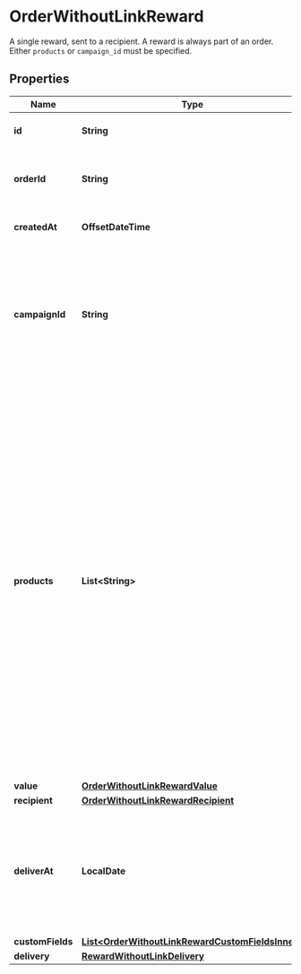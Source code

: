 

# OrderWithoutLinkReward

A single reward, sent to a recipient. A reward is always part of an order.  Either `products` or `campaign_id` must be specified. 

## Properties

| Name | Type | Description | Notes |
|------------ | ------------- | ------------- | -------------|
|**id** | **String** | Tremendous ID of the reward |  [optional] [readonly] |
|**orderId** | **String** | Tremendous ID of the order this reward is part of. |  [optional] [readonly] |
|**createdAt** | **OffsetDateTime** | Date the reward was created |  [optional] [readonly] |
|**campaignId** | **String** | ID of the campaign in your account, that defines the available products (different gift cards, charity, etc.) that the recipient can choose from.  |  [optional] |
|**products** | **List&lt;String&gt;** | List of IDs of product (different gift cards, charity, etc.) that will be available to the recipient to choose from.  Providing a &#x60;products&#x60; array will override the products made available by the campaign specified using the &#x60;campaign_id&#x60; property unless the &#x60;products&#x60; array is empty. It will _not_ override other campaign attributes, like the message and customization of the look and feel.  |  [optional] |
|**value** | [**OrderWithoutLinkRewardValue**](OrderWithoutLinkRewardValue.md) |  |  [optional] |
|**recipient** | [**OrderWithoutLinkRewardRecipient**](OrderWithoutLinkRewardRecipient.md) |  |  [optional] |
|**deliverAt** | **LocalDate** | Timestamp of reward delivery within the next year. Note that if date-time is provided, the time values will be ignored. |  [optional] |
|**customFields** | [**List&lt;OrderWithoutLinkRewardCustomFieldsInner&gt;**](OrderWithoutLinkRewardCustomFieldsInner.md) |  |  [optional] |
|**delivery** | [**RewardWithoutLinkDelivery**](RewardWithoutLinkDelivery.md) |  |  [optional] |



